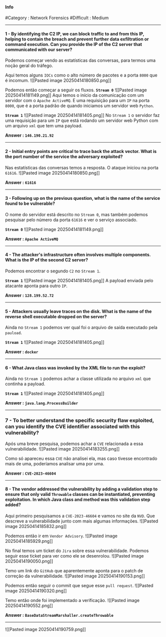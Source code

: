 #### Info
#Category : Network Forensics
#Difficult : Medium
***
#### 1 - By identifying the C2 IP, we can block traffic to and from this IP, helping to contain the breach and prevent further data exfiltration or command execution. Can you provide the IP of the C2 server that communicated with our server?
Podemos começar vendo as estatísticas das conversas, para termos uma noção geral do tráfego.

Aqui temos alguns `IOCs` como o alto número de pacotes e a porta `8000` que é incomum.
![[Pasted image 20250414180850.png]]

Podemos então começar a seguir os fluxos.
**`Stream 0`**
![[Pasted image 20250414181149.png]]
Aqui temos o início da comunicação com um servidor com o `Apache ActiveMQ`. E uma requisição para um `IP` na porta `8000`, que é a porta padrão de quando iniciamos um servidor web `Python`.

**`Stream 1`**
![[Pasted image 20250414181405.png]]
No `Stream 1` o servidor faz uma requisição para um `IP` que está rodando um servidor web Python com um arquivo `xml` que tem uma payload.

**Answer : `146.190.21.92`**
***
#### 2 - Initial entry points are critical to trace back the attack vector. What is the port number of the service the adversary exploited?
Nas estatísticas das conversas temos a resposta. O ataque iniciou na porta `61616`.
![[Pasted image 20250414180850.png]]

**Answer : `61616`**
***
#### 3 - Following up on the previous question, what is the name of the service found to be vulnerable?
O nome do servidor está descrito no `Stream 0`, mas também podemos pesquisar pelo número da porta `61616` e ver o serviço associado.

**`Stream 0`**
![[Pasted image 20250414181149.png]]

**Answer : `Apache ActiveMQ`**
***
#### 4 - The attacker's infrastructure often involves multiple components. What is the IP of the second C2 server?
Podemos encontrar o segundo `C2` no `Stream 1`.

**`Stream 1`**
![[Pasted image 20250414181405.png]]
A payload enviada pelo atacante aponta para outro ``IP``.

**Answer : `128.199.52.72`**
***
#### 5 - Attackers usually leave traces on the disk. What is the name of the reverse shell executable dropped on the server?
Ainda no `Stream 1` podemos ver qual foi o arquivo de saída executado pela `pauload`.

**`Stream 1`**
![[Pasted image 20250414181405.png]]

**Answer : `docker`**
***
#### 6 - What Java class was invoked by the XML file to run the exploit?
Ainda no `Stream 1` podemos achar a classe utilizada no arquivo `xml` que continha a payload.

**`Stream 1`**
![[Pasted image 20250414181405.png]]

**Answer : `java.lang.ProcessBuilder`**
***
### 7 - To better understand the specific security flaw exploited, can you identify the CVE identifier associated with this vulnerability?
Após uma breve pesquisa, podemos achar a `CVE` relacionada a essa vulnerabilidade.
![[Pasted image 20250414183255.png]]

Como só apareceu essa `CVE` não analisei ela, mas caso tivesse encontrado mais de uma, poderíamos analisar uma por uma.

**Answer : `CVE-2023-46604`**
***
#### 8 - The vendor addressed the vulnerability by adding a validation step to ensure that only valid `Throwable` classes can be instantiated, preventing exploitation. In which **Java class** and **method** was this validation step added?
Aqui primeiro pesquisamos a `CVE-2023-46604` e vamos no site da `NVD`. Que descreve a vulnerabilidade junto com mais algumas informações.
![[Pasted image 20250414185832.png]]

Podemos então ir em `Vendor Advisory`.
![[Pasted image 20250414185929.png]]

No final temos um ticket do `Jira` sobre essa vulnerabilidade. Podemos seguir esse ticket para ver como ele se desenrolou.
![[Pasted image 20250414190050.png]]

Temo um link do `GitHub` que aparentemente aponta para o patch de correção da vulnerabilidade.
![[Pasted image 20250414190153.png]]

Podemos então seguir o commit que segue esse `pull request`.
![[Pasted image 20250414190320.png]]

Temo então onde foi implementado a verificação.
![[Pasted image 20250414190552.png]]

**Answer : `BaseDataStreamMarshaller.createThrowable`**
***

![[Pasted image 20250414190759.png]]